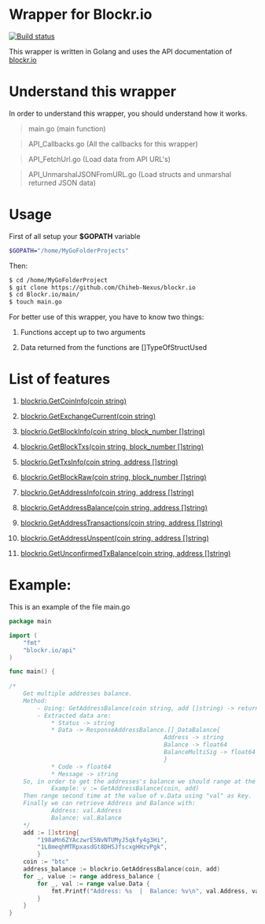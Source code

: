 # Wrapper for Blockr.io

[![Build status](https://ci.appveyor.com/api/projects/status/e5b3n9w516had2fd?svg=true)](https://ci.appveyor.com/project/Chiheb-Nexus/blockrio)

This wrapper is written in Golang and uses the API documentation of [blockr.io](http://blockr.io/documentation/api)

# Understand this wrapper
In order to understand this wrapper, you should understand how it works.

> main.go (main function)

> API_Callbacks.go (All the callbacks for this wrapper)

> API_FetchUrl.go (Load data from API URL's)

> API_UnmarshalJSONFromURL.go (Load structs and unmarshal returned JSON data)

# Usage

First of all setup your **$GOPATH** variable 
```bash
$GOPATH="/home/MyGoFolderProjects"
```
Then:

```bash
$ cd /home/MyGoFolderProject
$ git clone https://github.com/Chiheb-Nexus/blockr.io
$ cd Blockr.io/main/
$ touch main.go
```
For better use of this wrapper, you have to know two things:

1. Functions accept up to two arguments

2. Data returned from the functions are []TypeOfStructUsed

# List of features

1. [blockrio.GetCoinInfo(coin string)](http://btc.blockr.io/api/v1/coin/info)

2. [blockrio.GetExchangeCurrent(coin string)](http://btc.blockr.io/api/v1/exchangerate/current)

3. [blockrio.GetBlockInfo(coin string, block_number []string)](http://btc.blockr.io/api/v1/block/info/12345)

4. [blockrio.GetBlockTxs(coin string, block_number []string)](http://btc.blockr.io/api/v1/block/txs/last)

5. [blockrio.GetTxsInfo(coin string, address []string)](http://btc.blockr.io/api/v1/tx/info/60c1f1a3160042152114e2bba45600a5045711c3a8a458016248acec59653471)

6. [blockrio.GetBlockRaw(coin string, block_number []string)](http://btc.blockr.io/api/v1/block/raw/last)

7. [blockrio.GetAddressInfo(coin string, address []string)](http://btc.blockr.io/api/v1/address/info/198aMn6ZYAczwrE5NvNTUMyJ5qkfy4g3Hi)

8. [blockrio.GetAddressBalance(coin string, address []string)](http://btc.blockr.io/api/v1/address/balance/198aMn6ZYAczwrE5NvNTUMyJ5qkfy4g3Hi)

9. [blockrio.GetAddressTransactions(coin string, address []string)](http://btc.blockr.io/api/v1/address/txs/198aMn6ZYAczwrE5NvNTUMyJ5qkfy4g3Hi,1L8meqhMTRpxasdGt8DHSJfscxgHHzvPgk)

10. [blockrio.GetAddressUnspent(coin string, address []string)](http://btc.blockr.io/api/v1/address/unspent/198aMn6ZYAczwrE5NvNTUMyJ5qkfy4g3Hi)

11. [blockrio.GetUnconfirmedTxBalance(coin string, address []string)](http://btc.blockr.io/api/v1/address/unconfirmed/198aMn6ZYAczwrE5NvNTUMyJ5qkfy4g3Hi) 

# Example:

This is an example of the file main.go

```go
package main

import (
	"fmt"
	"blockr.io/api"
)

func main() {
	
/*
	Get multiple addresses balance.
	Method: 
		- Using: GetAddressBalance(coin string, add []string) -> return []ResponseAddressBalance
		- Extracted data are: 
			* Status -> string
			* Data -> ResponseAddressBalance.[]_DataBalance{
											Address -> string
											Balance -> float64
											BalanceMultiSig -> float64
											}
			* Code -> float64
			* Message -> string
	So, in order to get the addresses's balance we should range at the retern values of GetAddressBalance
			Example: v := GetAddressBalance(coin, add)
	Then range second time at the value of v.Data using "val" as key. 
	Finally we can retrieve Address and Balance with: 
			Address: val.Address
			Balance: val.Balance
	*/
	add := []string{
		"198aMn6ZYAczwrE5NvNTUMyJ5qkfy4g3Hi",
		"1L8meqhMTRpxasdGt8DHSJfscxgHHzvPgk",
		}
	coin := "btc"
	address_balance := blockrio.GetAddressBalance(coin, add)
	for _, value := range address_balance {
		for _, val := range value.Data {
			fmt.Printf("Address: %s  |  Balance: %v\n", val.Address, val.Balance)
		}
	}
}
		
		
```







